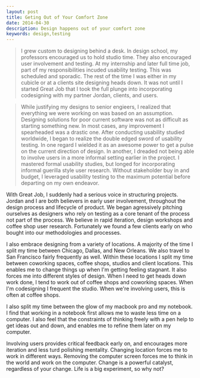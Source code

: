 ```yaml
---
layout: post
title: Geting Out of Your Comfort Zone
date: 2014-04-30
description: Design happens out of your comfort zone
keywords: design,testing
---
```


>I grew custom to designing behind a desk.  In design school, my professors encouraged us to hold studio time.  They also encouraged user involvement and testing.  At my internship and later full time job, part of my responsibilities incuded usability testing.  This was scheduled and sporadic.  The rest of the time I was either in my cubicle or at a clients site designing heads down.  It was not until I started Great Job that I took the full plunge into incorporating codesigning with my partner Jordan, clients, and users.  

>While justifying my designs to senior engieers, I realized that everything we were working on was based on an assumption.  Designing solutions for poor current software was not as difficult as starting something new.  In most cases, any improvement I spearheaded was a drastic one.  After conducting usability studied worldwide, I began to realize the double edged sword of usability testing.  In one regard I wielded it as an awesome power to get a pulse on the current direction of design.  In another, I dreaded not being able to involve users in a more informal setting earlier in the project.  I mastered formal usability studies, but longed for incorporating informal guerilla style user research.  Without stakeholder buy in and budget, I leveraged usability testing to the maximum potential before departing on my own endeavor.  

With Great Job, I suddenly had a serious voice in structuring projects.  Jordan and I are both believers in early user involvement, throughout the design process and lifecycle of product.  We began agressively pitching ourselves as designers who rely on testing as a core tenant of the process not part of the process.   We believe in rapid iteration, design workshops and coffee shop user research.  Fortunately we found a few clients early on who bought into our methodologies and processes.  

I also embrace designing from a variety of locations.  A majority of the time I split my time between Chicago, Dallas, and New Orleans.  We also travel to San Francisco fairly frequently as well.  Within these locations I split my time between coworking spaces, coffee shops, studios and client locations.  This enables me to change things up when I'm getting feeling stagnant.  It also forces me into different styles of design.  When I need to get heads down work done, I tend to work out of coffee shops and coworking spaces.  When I'm codesigning I frequent the studio.  When we're involving users, this is often at coffee shops.   

I also split my time between the glow of my macbook pro and my notebook.  I find that working in a notebook first allows me to waste less time on a computer.  I also feel that the constraints of thinking freely with a pen help to get ideas out and down, and enables me to refine them later on my computer.  

Involving users provides critical feedback early on, and encourages more iteration and less turd polishing mentality.  Changing location forces me to work in different ways.  Removing the computer screen forces me to think in the world and work on the computer.  Change is a powerful catalyst, regardless of your change.  Life is a big experiment, so why not?  